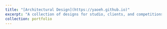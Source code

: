 ```yaml
---
title: "[Architectural Design](https://yaoeh.github.io)"
excerpt: "A collection of designs for studio, clients, and competitions"
collection: portfolio
---
```

